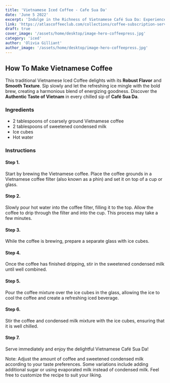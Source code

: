 ```yaml
---
title: 'Vietnamese Iced Coffee - Cafe Sua Da'
date: 'June 5 2022'
excerpt: 'Indulge in the Richness of Vietnamese Café Sua Da: Experience the Perfect Balance of Strong Coffee and Creamy Sweetness...'
link: 'https://atlascoffeeclub.com/collections/coffee-subscription-service'
draft: true
cover_image: '/assets/home/desktop/image-hero-coffeepress.jpg'
category: 'iced'
author: 'Olivia Gilliant'
author_image: '/assets/home/desktop/image-hero-coffeepress.jpg'
---
```


## How To Make Vietnamese Coffee

This traditional Vietnamese Iced Coffee delights with its **Robust Flavor** and **Smooth Texture**. Sip slowly and let the refreshing ice mingle with the bold brew, creating a harmonious blend of energizing goodness. Discover the **Authentic Taste of Vietnam** in every chilled sip of **Café Sua Da**.


### Ingredients

- 2 tablespoons of coarsely ground Vietnamese coffee
- 2 tablespoons of sweetened condensed milk
- Ice cubes
- Hot water

### Instructions

#### Step 1.

Start by brewing the Vietnamese coffee. Place the coffee grounds in a Vietnamese coffee filter (also known as a phin) and set it on top of a cup or glass.

#### Step 2.

Slowly pour hot water into the coffee filter, filling it to the top. Allow the coffee to drip through the filter and into the cup. This process may take a few minutes.

#### Step 3.

While the coffee is brewing, prepare a separate glass with ice cubes.

#### Step 4.

Once the coffee has finished dripping, stir in the sweetened condensed milk until well combined.

#### Step 5.

Pour the coffee mixture over the ice cubes in the glass, allowing the ice to cool the coffee and create a refreshing iced beverage.

#### Step 6.

Stir the coffee and condensed milk mixture with the ice cubes, ensuring that it is well chilled.

#### Step 7.
Serve immediately and enjoy the delightful Vietnamese Café Sua Da!

Note: Adjust the amount of coffee and sweetened condensed milk according to your taste preferences. Some variations include adding additional sugar or using evaporated milk instead of condensed milk. Feel free to customize the recipe to suit your liking.